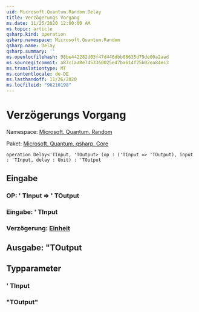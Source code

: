 ```yaml
---
uid: Microsoft.Quantum.Random.Delay
title: Verzögerungs Vorgang
ms.date: 11/25/2020 12:00:00 AM
ms.topic: article
qsharp.kind: operation
qsharp.namespace: Microsoft.Quantum.Random
qsharp.name: Delay
qsharp.summary: ''
ms.openlocfilehash: 98be442282d03f47d446dbb08635d79de00a2aad
ms.sourcegitcommit: a87c1aa8e7453360025e47ba614f25b02ea84ec3
ms.translationtype: MT
ms.contentlocale: de-DE
ms.lasthandoff: 11/26/2020
ms.locfileid: "96210198"
---
```

# <a name="delay-operation"></a>Verzögerungs Vorgang

Namespace: [Microsoft. Quantum. Random](xref:Microsoft.Quantum.Random)

Paket: [Microsoft. Quantum. qsharp. Core](https://nuget.org/packages/Microsoft.Quantum.QSharp.Core)




```qsharp
operation Delay<'TInput, 'TOutput> (op : ('TInput => 'TOutput), input : 'TInput, delay : Unit) : 'TOutput
```


## <a name="input"></a>Eingabe

### <a name="op--tinput--toutput"></a>OP: ' TInput => ' TOutput 




### <a name="input--tinput"></a>Eingabe: ' TInput




### <a name="delay--unit"></a>Verzögerung: [Einheit](xref:microsoft.quantum.lang-ref.unit)





## <a name="output--toutput"></a>Ausgabe: "TOutput



## <a name="type-parameters"></a>Typparameter

### <a name="tinput"></a>' TInput


### <a name="toutput"></a>"TOutput"

